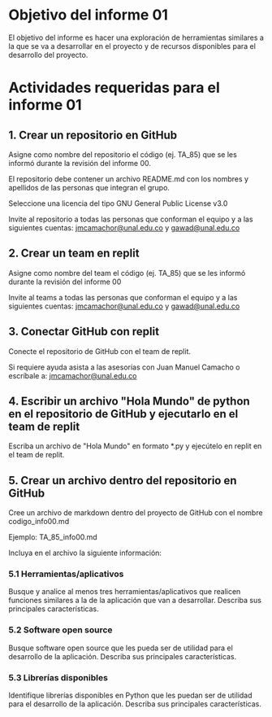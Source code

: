 # Objetivo del informe 01
El objetivo del informe es hacer una exploración de herramientas similares a la que se va a desarrollar en el proyecto y de recursos disponibles para el desarrollo del proyecto.

# Actividades requeridas para el informe 01

## 1. Crear un repositorio en GitHub
Asigne como nombre del repositorio el código (ej. TA_85) que se les informó durante la revisión del informe 00.

El repositorio debe contener un archivo README.md con los nombres y apellidos de las personas que integran el grupo.

Seleccione una licencia del tipo GNU General Public License v3.0

Invite al repositorio a todas las personas que conforman el equipo y a las siguientes cuentas: jmcamachor@unal.edu.co y gawad@unal.edu.co

## 2. Crear un team en replit
Asigne como nombre del team el código (ej. TA_85) que se les informó durante la revisión del informe 00

Invite al teams a todas las personas que conforman el equipo y a las siguientes cuentas: jmcamachor@unal.edu.co y gawad@unal.edu.co

## 3. Conectar GitHub con replit
Conecte el repositorio de GitHub con el team de replit.

Si requiere ayuda asista a las asesorías con Juan Manuel Camacho o escríbale a: jmcamachor@unal.edu.co

## 4. Escribir un archivo "Hola Mundo" de python en el repositorio de GitHub y ejecutarlo en el team de replit
Escriba un archivo de "Hola Mundo" en formato \*.py y ejecútelo en replit en el team de replit.

## 5. Crear un archivo dentro del repositorio en GitHub
Cree un archivo de markdown dentro del proyecto de GitHub con el nombre codigo_info00.md

Ejemplo: TA_85_info00.md

Incluya en el archivo la siguiente información:

### 5.1 Herramientas/aplicativos
Busque y analice al menos tres herramientas/aplicativos que realicen funciones similares a la de la aplicación que van a desarrollar. Describa sus principales características.

### 5.2 Software open source
Busque software open source que les pueda ser de utilidad para el desarrollo de la aplicación. Describa sus principales características.

### 5.3 Librerías disponibles
Identifique librerías disponibles en Python que les puedan ser de utilidad para el desarrollo de la aplicación. Describa sus principales características.
